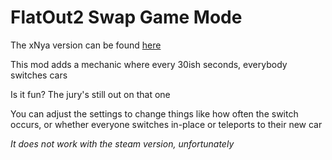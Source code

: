 # FlatOut2 Swap Game Mode

The xNya version can be found [here](https://github.com/ZackWilde27/FlatOut2_SwapGameMode_xNya)

This mod adds a mechanic where every 30ish seconds, everybody switches cars

Is it fun? The jury's still out on that one

You can adjust the settings to change things like how often the switch occurs, or whether everyone switches in-place or teleports to their new car

*It does not work with the steam version, unfortunately*
